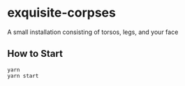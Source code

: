 # exquisite-corpses
A small installation consisting of torsos, legs, and your face

## How to Start
```
yarn
yarn start
```
